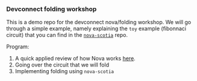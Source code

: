 ### Devconnect folding workshop

This is a demo repo for the devconnect nova/folding workshop. We will go through a simple example, namely explaining the `toy` example (fibonnaci circuit) that you can find in the [`nova-scotia`](https://github.com/nalinbhardwaj/Nova-Scotia/tree/main) repo.

Program:

1. A quick applied review of how Nova works [here](https://hackmd.io/@PierreDM/BkBXmhk4T).
2. Going over the circuit that we will fold
3. Implementing folding using `nova-scotia`